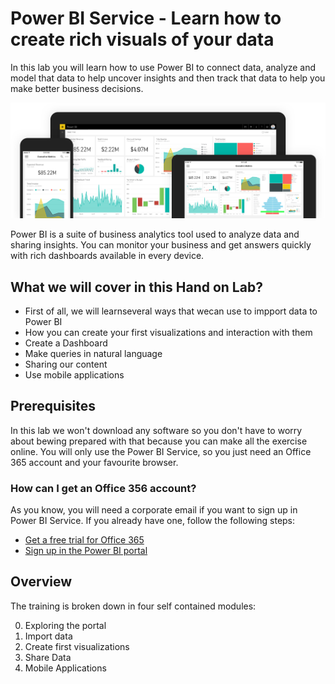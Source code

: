 # Power BI Service - Learn how to create rich visuals of your data
In this lab you will learn how to use Power BI to connect data, analyze and model that data to help uncover insights and then track that data to help you make better business decisions.

 ![](/Images/powerbi-intro.png)

Power BI is a suite of business analytics tool used to analyze data and sharing insights. You can monitor your business and get answers quickly with rich dashboards available in every device.

## What we will cover in this Hand on Lab?
* First of all, we will learnseveral ways that wecan use to impport data to Power BI
* How you can create your first visualizations and interaction with them
* Create a Dashboard
* Make queries in natural language
* Sharing our content
* Use mobile applications

## Prerequisites
In this lab we won't download any software so you don't have to worry about bewing prepared with that because you can make all the exercise online.
You will only use the Power BI Service, so you just need an Office 365 account and your favourite browser.

### How can I get an Office 356 account?
As you know, you will need a corporate email if you want to sign up in Power BI Service. If you already have one, follow the following steps:
* [Get a free trial for Office 365](https://signup.microsoft.com/signup/)
* [Sign up in the Power BI portal](https://powerbi.microsoft.com/en-us/)

## Overview
The training is broken down in four self contained modules:

0. Exploring the portal
1. Import data
2. Create first visualizations
3. Share Data
3. Mobile Applications
